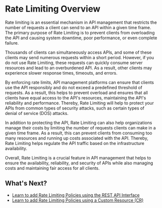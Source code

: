 # Rate Limiting Overview

Rate limiting is an essential mechanism in API management that restricts the number of requests a client can send to an API within a given time frame. The primary purpose of Rate Limiting is to prevent clients from overloading the API and causing system downtime, poor performance, or even complete failure.

Thousands of clients can simultaneously access APIs, and some of these clients may send numerous requests within a short period. However, if you do not use Rate Limiting, these requests can quickly consume server resources and lead to an overburdened API. As a result, other clients may experience slower response times, timeouts, and errors.

By enforcing rate limits, API management platforms can ensure that clients use the API responsibly and do not exceed a predefined threshold of requests. As a result, this helps to prevent overload and ensures that all clients have equal access to the API's resources, maintaining the API's reliability and performance. Thereby, Rate Limiting will help to protect your APIs from common types of security attacks, such as certain types of denial of service (DOS) attacks.

In addition to protecting the API, Rate Limiting can also help organizations manage their costs by limiting the number of requests clients can make in a given time frame. As a result, this can prevent clients from consuming too many resources and running up costs associated with the API. Thereby, Rate Limiting helps regulate the API traffic based on the infrastructure availability.

Overall, Rate Limiting is a crucial feature in API management that helps to ensure the availability, reliability, and security of APIs while also managing costs and maintaining fair access for all clients.

## What's Next?
- <a href="../../../create-api/rate-limiting/add-new-rate-limiting-policies-via-rest-api" target="_blank">Learn to add Rate Limiting Policies using the REST API Interface</a> 
- <a href="../../../create-api/rate-limiting/add-new-rate-limiting-policies-via-crs" target="_blank">Learn to add Rate Limiting Policies using a Custom Resource (CR)</a> 
